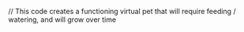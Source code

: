 // This code creates a functioning virtual pet that will require feeding / watering, and will grow over time